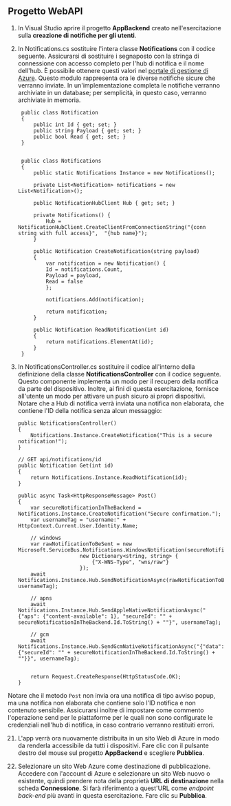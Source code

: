 ## Progetto WebAPI

1. In Visual Studio aprire il progetto **AppBackend** creato nell'esercitazione sulla **creazione di notifiche per gli utenti**.
2. In Notifications.cs sostituire l'intera classe **Notifications** con il codice seguente. Assicurarsi di sostituire i segnaposto con la stringa di connessione con accesso completo per l'hub di notifica e il nome dell'hub. È possibile ottenere questi valori nel [portale di gestione di Azure](http://manage.windowsazure.com). Questo modulo rappresenta ora le diverse notifiche sicure che verranno inviate. In un'implementazione completa le notifiche verranno archiviate in un database; per semplicità, in questo caso, verranno archiviate in memoria.

		public class Notification
	    {
	        public int Id { get; set; }
	        public string Payload { get; set; }
	        public bool Read { get; set; }
	    }
    
    
	    public class Notifications
	    {
	        public static Notifications Instance = new Notifications();
	        
	        private List<Notification> notifications = new List<Notification>();
	
	        public NotificationHubClient Hub { get; set; }
	
	        private Notifications() {
	            Hub = NotificationHubClient.CreateClientFromConnectionString("{conn string with full access}", 	"{hub name}");
	        }

	        public Notification CreateNotification(string payload)
	        {
	            var notification = new Notification() {
                Id = notifications.Count,
                Payload = payload,
                Read = false
            	};

            	notifications.Add(notification);

            	return notification;
	        }

	        public Notification ReadNotification(int id)
	        {
	            return notifications.ElementAt(id);
	        }
	    }

20. In NotificationsController.cs sostituire il codice all'interno della definizione della classe **NotificationsController** con il codice seguente. Questo componente implementa un modo per il recupero della notifica da parte del dispositivo. Inoltre, ai fini di questa esercitazione, fornisce all'utente un modo per attivare un push sicuro ai propri dispositivi. Notare che a Hub di notifica verrà inviata una notifica non elaborata, che contiene l'ID della notifica senza alcun messaggio:

		public NotificationsController()
        {
            Notifications.Instance.CreateNotification("This is a secure notification!");
        }

        // GET api/notifications/id
        public Notification Get(int id)
        {
            return Notifications.Instance.ReadNotification(id);
        }

        public async Task<HttpResponseMessage> Post()
        {
            var secureNotificationInTheBackend = Notifications.Instance.CreateNotification("Secure confirmation.");
            var usernameTag = "username:" + HttpContext.Current.User.Identity.Name;

            // windows
            var rawNotificationToBeSent = new Microsoft.ServiceBus.Notifications.WindowsNotification(secureNotificationInTheBackend.Id.ToString(),
                            new Dictionary<string, string> {
                                {"X-WNS-Type", "wns/raw"}
                            });
            await Notifications.Instance.Hub.SendNotificationAsync(rawNotificationToBeSent, usernameTag);

            // apns
            await Notifications.Instance.Hub.SendAppleNativeNotificationAsync("{"aps": {"content-available": 1}, "secureId": "" + secureNotificationInTheBackend.Id.ToString() + ""}", usernameTag);

            // gcm
            await Notifications.Instance.Hub.SendGcmNativeNotificationAsync("{"data": {"secureId": "" + secureNotificationInTheBackend.Id.ToString() + ""}}", usernameTag);


            return Request.CreateResponse(HttpStatusCode.OK);
        }


Notare che il metodo `Post` non invia ora una notifica di tipo avviso popup, ma una notifica non elaborata che contiene solo l'ID notifica e non contenuto sensibile. Assicurarsi inoltre di impostare come commento l'operazione send per le piattaforme per le quali non sono configurate le credenziali nell'hub di notifica, in caso contrario verranno restituiti errori.

21. L'app verrà ora nuovamente distribuita in un sito Web di Azure in modo da renderla accessibile da tutti i dispositivi. Fare clic con il pulsante destro del mouse sul progetto **AppBackend** e scegliere **Pubblica**.

24. Selezionare un sito Web Azure come destinazione di pubblicazione. Accedere con l'account di Azure e selezionare un sito Web nuovo o esistente, quindi prendere nota della proprietà **URL di destinazione** nella scheda **Connessione**. Si farà riferimento a quest'URL come *endpoint back-end* più avanti in questa esercitazione. Fare clic su **Pubblica**.

<!---HONumber=August15_HO6-->